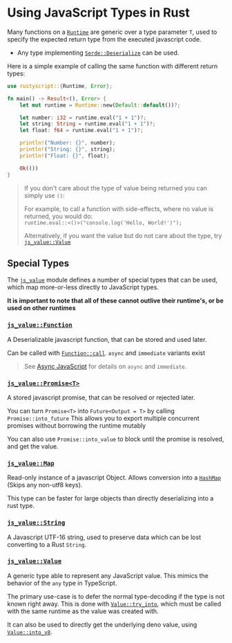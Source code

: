 # Using JavaScript Types in Rust
Many functions on a [`Runtime`](https://docs.rs/rustyscript/latest/rustyscript/struct.Runtime.html) are generic over a type parameter `T`, used to specify the expected return type from the executed javascript code.
- Any type implementing [`Serde::Deserialize`](https://docs.serde.rs/serde/trait.Deserialize.html) can be used.

Here is a simple example of calling the same function with different return types:
```rust
use rustyscript::{Runtime, Error};

fn main() -> Result<(), Error> {
    let mut runtime = Runtime::new(Default::default())?;

    let number: i32 = runtime.eval("1 + 1")?;
    let string: String = runtime.eval("1 + 1")?;
    let float: f64 = runtime.eval("1 + 1")?;

    println!("Number: {}", number);
    println!("String: {}", string);
    println!("Float: {}", float);

    Ok(())
}
```

> If you don't care about the type of value being returned you can simply use `()`:  
>
> For example, to call a function with side-effects, where no value is returned, you would do:  
> `runtime.eval::<()>("console.log('Hello, World!')");`  
>
> Alternatively, if you want the value but do not care about the type, try [`js_value::Value`](https://docs.rs/rustyscript/latest/rustyscript/js_value/enum.Value.html)

## Special Types
The [`js_value`](https://docs.rs/rustyscript/latest/rustyscript/js_value/index.html) module defines a number of special types that can be used, which map more-or-less directly to JavaScript types.

**It is important to note that all of these cannot outlive their runtime's, or be used on other runtimes**

### [`js_value::Function`](https://docs.rs/rustyscript/latest/rustyscript/js_value/struct.Function.html)
A Deserializable javascript function, that can be stored and used later.

Can be called with [`Function::call`](https://docs.rs/rustyscript/latest/rustyscript/js_value/struct.Function.html#method.call).
`async` and `immediate` variants exist
> See [Async JavaScript](../advanced/asynchronous_javascript.md) for details on `async` and `immediate`.

### [`js_value::Promise<T>`](https://docs.rs/rustyscript/latest/rustyscript/js_value/struct.Promise.html)
A stored javascript promise, that can be resolved or rejected later.

You can turn `Promise<T>` into `Future<Output = T>` by calling `Promise::into_future` This allows you to export multiple concurrent promises without borrowing the runtime mutably

You can also use `Promise::into_value` to block until the promise is resolved, and get the value.

### [`js_value::Map`](https://docs.rs/rustyscript/latest/rustyscript/js_value/struct.Map.html)
Read-only instance of a javascript Object. Allows conversion into a [`HashMap`](https://doc.rust-lang.org/std/collections/struct.HashMap.html) (Skips any non-utf8 keys).

This type can be faster for large objects than directly deserializing into a rust type.

### [`js_value::String`](https://docs.rs/rustyscript/latest/rustyscript/js_value/struct.String.html)
A Javascript UTF-16 string, used to preserve data which can be lost converting to a Rust `String`.

### [`js_value::Value`](https://docs.rs/rustyscript/latest/rustyscript/js_value/enum.Value.html)
A generic type able to represent any JavaScript value. This mimics the behavior of the `any` type in TypeScript.

The primary use-case is to defer the normal type-decoding if the type is not known right away. This is done with [`Value::try_into`](https://docs.rs/rustyscript/latest/rustyscript/js_value/struct.Value.html#method.try_into), which must be called with the same runtime as the value was created with.

It can also be used to directly get the underlying deno value, using [`Value::into_v8`](https://docs.rs/rustyscript/latest/rustyscript/js_value/struct.Value.html#method.into_v8).